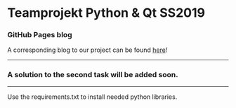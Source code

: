 # Teamprojekt Python & Qt SS2019


### GitHub Pages blog
A corresponding blog to our project can be found [here](https://alexrzehak.github.io/Teamprojekt-2019-Rzehak-Scholl-Zimmermann/)!
***
### A solution to the second task will be added soon.
***
Use the requirements.txt to install needed python libraries.